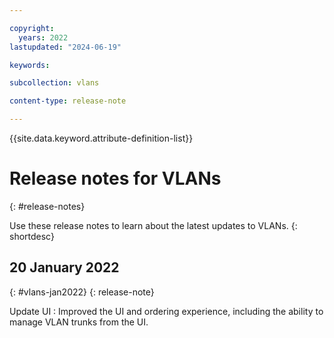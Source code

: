 ```yaml
---

copyright:
  years: 2022
lastupdated: "2024-06-19"

keywords:

subcollection: vlans

content-type: release-note

---
```


{{site.data.keyword.attribute-definition-list}}

# Release notes for VLANs
{: #release-notes}

Use these release notes to learn about the latest updates to VLANs.
{: shortdesc}

## 20 January 2022
{: #vlans-jan2022}
{: release-note}

Update UI
:   Improved the UI and ordering experience, including the ability to manage VLAN trunks from the UI.
